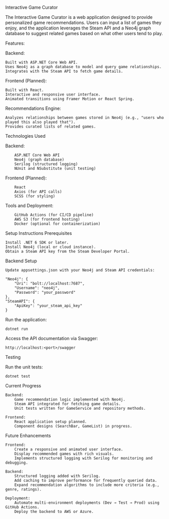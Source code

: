 Interactive Game Curator

The Interactive Game Curator is a web application designed to provide personalized game recommendations. Users can input a list of games they enjoy, and the application leverages the Steam API and a Neo4j graph database to suggest related games based on what other users tend to play.

Features:

Backend:

    Built with ASP.NET Core Web API.
    Uses Neo4j as a graph database to model and query game relationships.
    Integrates with the Steam API to fetch game details.

Frontend (Planned):

    Built with React.
    Interactive and responsive user interface.
    Animated transitions using Framer Motion or React Spring.

Recommendations Engine:

    Analyzes relationships between games stored in Neo4j (e.g., "users who played this also played that").
    Provides curated lists of related games.

Technologies Used

Backend:
    
        ASP.NET Core Web API
        Neo4j (graph database)
        Serilog (structured logging)
        NUnit and NSubstitute (unit testing)

Frontend (Planned):

        React
        Axios (for API calls)
        SCSS (for styling)

Tools and Deployment:

        GitHub Actions (for CI/CD pipeline)
        AWS S3 (for frontend hosting)
        Docker (optional for containerization)

Setup Instructions
Prerequisites

    Install .NET 6 SDK or later.
    Install Neo4j (local or cloud instance).
    Obtain a Steam API key from the Steam Developer Portal.

Backend Setup

    Update appsettings.json with your Neo4j and Steam API credentials:

    "Neo4j": {
        "Uri": "bolt://localhost:7687",
        "Username": "neo4j",
        "Password": "your_password"
    },
    "SteamAPI": {
        "ApiKey": "your_steam_api_key"
    }
    
 Run the application:
    
    dotnet run

Access the API documentation via Swagger:

    http://localhost:<port>/swagger

Testing

Run the unit tests:
    
    dotnet test

Current Progress

    Backend:
        Game recommendation logic implemented with Neo4j.
        Steam API integrated for fetching game details.
        Unit tests written for GameService and repository methods.

    Frontend:
        React application setup planned.
        Component designs (SearchBar, GameList) in progress.

Future Enhancements

    Frontend:
        Create a responsive and animated user interface.
        Display recommended games with rich visuals.
        Implements structured logging with Serilog for monitoring and debugging.

    Backend:
        Structured logging added with Serilog.
        Add caching to improve performance for frequently queried data.
        Expand recommendation algorithms to include more criteria (e.g., genre, ratings).

    Deployment:
        Automate multi-environment deployments (Dev → Test → Prod) using GitHub Actions.
        Deploy the backend to AWS or Azure.
